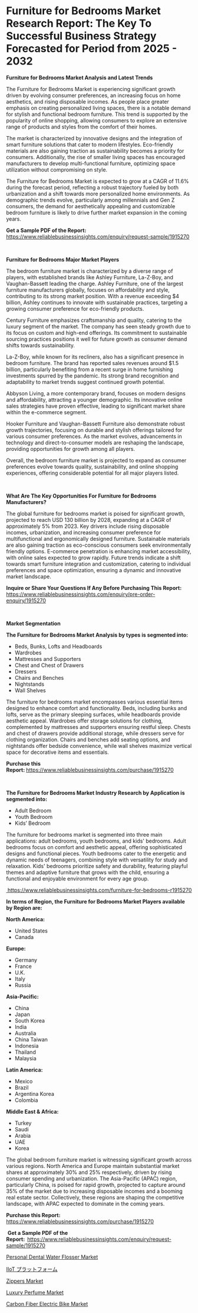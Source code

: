 <p><h1>Furniture for Bedrooms Market Research Report: The Key To Successful Business Strategy Forecasted for Period from 2025 - 2032</h1></p><p><strong>Furniture for Bedrooms Market Analysis and Latest Trends</strong></p>
<p><p>The Furniture for Bedrooms Market is experiencing significant growth driven by evolving consumer preferences, an increasing focus on home aesthetics, and rising disposable incomes. As people place greater emphasis on creating personalized living spaces, there is a notable demand for stylish and functional bedroom furniture. This trend is supported by the popularity of online shopping, allowing consumers to explore an extensive range of products and styles from the comfort of their homes.</p><p>The market is characterized by innovative designs and the integration of smart furniture solutions that cater to modern lifestyles. Eco-friendly materials are also gaining traction as sustainability becomes a priority for consumers. Additionally, the rise of smaller living spaces has encouraged manufacturers to develop multi-functional furniture, optimizing space utilization without compromising on style.</p><p>The Furniture for Bedrooms Market is expected to grow at a CAGR of 11.6% during the forecast period, reflecting a robust trajectory fueled by both urbanization and a shift towards more personalized home environments. As demographic trends evolve, particularly among millennials and Gen Z consumers, the demand for aesthetically appealing and customizable bedroom furniture is likely to drive further market expansion in the coming years.</p></p>
<p><strong>Get a Sample PDF of the Report:&nbsp;</strong> <a href="https://www.reliablebusinessinsights.com/enquiry/request-sample/1915270?utm_campaign=101&utm_medium=2&utm_source=Github&utm_content=ia&utm_term=08022025&utm_id=furniture-for-bedrooms">https://www.reliablebusinessinsights.com/enquiry/request-sample/1915270</a></p>
<p>&nbsp;</p>
<p><strong>Furniture for Bedrooms Major Market Players</strong></p>
<p><p>The bedroom furniture market is characterized by a diverse range of players, with established brands like Ashley Furniture, La-Z-Boy, and Vaughan-Bassett leading the charge. Ashley Furniture, one of the largest furniture manufacturers globally, focuses on affordability and style, contributing to its strong market position. With a revenue exceeding $4 billion, Ashley continues to innovate with sustainable practices, targeting a growing consumer preference for eco-friendly products.</p><p>Century Furniture emphasizes craftsmanship and quality, catering to the luxury segment of the market. The company has seen steady growth due to its focus on custom and high-end offerings. Its commitment to sustainable sourcing practices positions it well for future growth as consumer demand shifts towards sustainability.</p><p>La-Z-Boy, while known for its recliners, also has a significant presence in bedroom furniture. The brand has reported sales revenues around $1.5 billion, particularly benefiting from a recent surge in home furnishing investments spurred by the pandemic. Its strong brand recognition and adaptability to market trends suggest continued growth potential.</p><p>Abbyson Living, a more contemporary brand, focuses on modern designs and affordability, attracting a younger demographic. Its innovative online sales strategies have proven effective, leading to significant market share within the e-commerce segment.</p><p>Hooker Furniture and Vaughan-Bassett Furniture also demonstrate robust growth trajectories, focusing on durable and stylish offerings tailored for various consumer preferences. As the market evolves, advancements in technology and direct-to-consumer models are reshaping the landscape, providing opportunities for growth among all players.</p><p>Overall, the bedroom furniture market is projected to expand as consumer preferences evolve towards quality, sustainability, and online shopping experiences, offering considerable potential for all major players listed.</p></p>
<p>&nbsp;</p>
<p><strong>What Are The Key Opportunities For Furniture for Bedrooms Manufacturers?</strong></p>
<p><p>The global furniture for bedrooms market is poised for significant growth, projected to reach USD 130 billion by 2028, expanding at a CAGR of approximately 5% from 2023. Key drivers include rising disposable incomes, urbanization, and increasing consumer preference for multifunctional and ergonomically designed furniture. Sustainable materials are also gaining traction as eco-conscious consumers seek environmentally friendly options. E-commerce penetration is enhancing market accessibility, with online sales expected to grow rapidly. Future trends indicate a shift towards smart furniture integration and customization, catering to individual preferences and space optimization, ensuring a dynamic and innovative market landscape.</p></p>
<p><strong>Inquire or Share Your Questions If Any Before Purchasing This Report:</strong> <a href="https://www.reliablebusinessinsights.com/enquiry/pre-order-enquiry/1915270?utm_campaign=101&utm_medium=2&utm_source=Github&utm_content=ia&utm_term=08022025&utm_id=furniture-for-bedrooms">https://www.reliablebusinessinsights.com/enquiry/pre-order-enquiry/1915270</a></p>
<p>&nbsp;</p>
<p><strong>Market Segmentation</strong></p>
<p><strong>The Furniture for Bedrooms Market Analysis by types is segmented into:</strong></p>
<p><ul><li>Beds, Bunks, Lofts and Headboards</li><li>Wardrobes</li><li>Mattresses and Supporters</li><li>Chest and Chest of Drawers</li><li>Dressers</li><li>Chairs and Benches</li><li>Nightstands</li><li>Wall Shelves</li></ul></p>
<p><p>The furniture for bedrooms market encompasses various essential items designed to enhance comfort and functionality. Beds, including bunks and lofts, serve as the primary sleeping surfaces, while headboards provide aesthetic appeal. Wardrobes offer storage solutions for clothing, complemented by mattresses and supporters ensuring restful sleep. Chests and chest of drawers provide additional storage, while dressers serve for clothing organization. Chairs and benches add seating options, and nightstands offer bedside convenience, while wall shelves maximize vertical space for decorative items and essentials.</p></p>
<p><strong>Purchase this Report:&nbsp;</strong><a href="https://www.reliablebusinessinsights.com/purchase/1915270?utm_campaign=101&utm_medium=2&utm_source=Github&utm_content=ia&utm_term=08022025&utm_id=furniture-for-bedrooms">https://www.reliablebusinessinsights.com/purchase/1915270</a></p>
<p>&nbsp;</p>
<p><strong>The Furniture for Bedrooms Market Industry Research by Application is segmented into:</strong></p>
<p><ul><li>Adult Bedroom</li><li>Youth Bedroom</li><li>Kids’ Bedroom</li></ul></p>
<p><p>The furniture for bedrooms market is segmented into three main applications: adult bedrooms, youth bedrooms, and kids' bedrooms. Adult bedrooms focus on comfort and aesthetic appeal, offering sophisticated designs and functional pieces. Youth bedrooms cater to the energetic and dynamic needs of teenagers, combining style with versatility for study and relaxation. Kids' bedrooms prioritize safety and durability, featuring playful themes and adaptive furniture that grows with the child, ensuring a functional and enjoyable environment for every age group.</p></p>
<p><a href="https://www.reliablebusinessinsights.com/furniture-for-bedrooms-r1915270?utm_campaign=101&utm_medium=2&utm_source=Github&utm_content=ia&utm_term=08022025&utm_id=furniture-for-bedrooms">&nbsp;https://www.reliablebusinessinsights.com/furniture-for-bedrooms-r1915270</a></p>
<p><strong>In terms of Region, the Furniture for Bedrooms Market Players available by Region are:</strong></p>
<p>
    <p> <strong> North America: </strong>
        <ul>
            <li>United States</li>
            <li>Canada</li>
        </ul>
        </p> 
    <p> <strong> Europe: </strong>
        <ul>
            <li>Germany</li>
            <li>France</li>
            <li>U.K.</li>
            <li>Italy</li>
            <li>Russia</li>
        </ul>
        </p> 
    <p> <strong> Asia-Pacific: </strong>
        <ul>
            <li>China</li>
            <li>Japan</li>
            <li>South Korea</li>
            <li>India</li>
            <li>Australia</li>
            <li>China Taiwan</li>
            <li>Indonesia</li>
            <li>Thailand</li>
            <li>Malaysia</li>
        </ul>
        </p> 
    <p> <strong> Latin America: </strong>
        <ul>
            <li>Mexico</li>
            <li>Brazil</li>
            <li>Argentina Korea</li>
            <li>Colombia</li>
        </ul>
        </p> 
    <p> <strong> Middle East & Africa: </strong>
        <ul>
            <li>Turkey</li>
            <li>Saudi</li>
            <li>Arabia</li>
            <li>UAE</li>
            <li>Korea</li>
        </ul>
    </p>
    </p>
<p><p>The global bedroom furniture market is witnessing significant growth across various regions. North America and Europe maintain substantial market shares at approximately 30% and 25% respectively, driven by rising consumer spending and urbanization. The Asia-Pacific (APAC) region, particularly China, is poised for rapid growth, projected to capture around 35% of the market due to increasing disposable incomes and a booming real estate sector. Collectively, these regions are shaping the competitive landscape, with APAC expected to dominate in the coming years.</p></p>
<p><strong>Purchase this Report: </strong><a href="https://www.reliablebusinessinsights.com/purchase/1915270?utm_campaign=101&utm_medium=2&utm_source=Github&utm_content=ia&utm_term=08022025&utm_id=furniture-for-bedrooms">https://www.reliablebusinessinsights.com/purchase/1915270</a></p>
<p>&nbsp;<strong>Get a Sample PDF of the Report:&nbsp;&nbsp;</strong><a href="https://www.reliablebusinessinsights.com/enquiry/request-sample/1915270?utm_campaign=101&utm_medium=2&utm_source=Github&utm_content=ia&utm_term=08022025&utm_id=furniture-for-bedrooms">https://www.reliablebusinessinsights.com/enquiry/request-sample/1915270</a></p>
<p><strong></strong></p>
<p><p><a href="https://github.com/qettipotja/Market-Research-Report-List-1/blob/main/personal-dental-water-flosser-market.md?utm_campaign=101&utm_medium=2&utm_source=Github&utm_content=ia&utm_term=08022025&utm_id=furniture-for-bedrooms">Personal Dental Water Flosser Market</a></p><p><a href="https://github.com/lababdou/Market-Research-Report-List-6/blob/main/867891435646.md?utm_campaign=101&utm_medium=2&utm_source=Github&utm_content=ia&utm_term=08022025&utm_id=furniture-for-bedrooms">IIoT プラットフォーム</a></p><p><a href="https://github.com/poianaokkels/Market-Research-Report-List-1/blob/main/zippers-market.md?utm_campaign=101&utm_medium=2&utm_source=Github&utm_content=ia&utm_term=08022025&utm_id=furniture-for-bedrooms">Zippers Market</a></p><p><a href="https://github.com/alwisihomun/Market-Research-Report-List-1/blob/main/luxury-perfume-market.md?utm_campaign=101&utm_medium=2&utm_source=Github&utm_content=ia&utm_term=08022025&utm_id=furniture-for-bedrooms">Luxury Perfume Market</a></p><p><a href="https://github.com/daemluari/Market-Research-Report-List-1/blob/main/carbon-fiber-electric-bike-market.md?utm_campaign=101&utm_medium=2&utm_source=Github&utm_content=ia&utm_term=08022025&utm_id=furniture-for-bedrooms">Carbon Fiber Electric Bike Market</a></p></p>